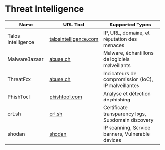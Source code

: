 # Threat Intelligence

| Name                 | URL Tool                                          | Supported Types                             |
|----------------------|---------------------------------------------------|---------------------------------------------|
| Talos Intelligence   | [talosintelligence.com](https://talosintelligence.com/) | IP, URL, domaine, et réputation des menaces |
| MalwareBazaar        | [abuse.ch](https://bazaar.abuse.ch/)              | Malware, échantillons de logiciels malveillants |
| ThreatFox            | [abuse.ch](https://threatfox.abuse.ch/)           | Indicateurs de compromission (IoC), IP malveillantes |
| PhishTool            | [phishtool.com](https://phishtool.com/)           | Analyse et détection de phishing            |
| crt.sh           | [crt.sh](https://crt.sh/)           | Certificate transparency logs, Subdomain discovery            |
| shodan            | [shodan](https://www.shodan.io/)           | IP scanning, Service banners, Vulnerable devices           |
